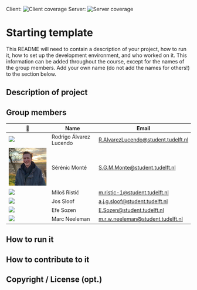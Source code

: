 Client: ![Client coverage](https://gitlab.ewi.tudelft.nl/cse1105/2019-2020/organisation/repository-template/badges/master/coverage.svg?job=client-test)
Server: ![Server coverage](https://gitlab.ewi.tudelft.nl/cse1105/2019-2020/organisation/repository-template/badges/master/coverage.svg?job=server-test)


# Starting template

This README will need to contain a description of your project, how to run it, how to set up the development environment, and who worked on it.
This information can be added throughout the course, except for the names of the group members.
Add your own name (do not add the names for others!) to the section below.

## Description of project

## Group members

| 📸 | Name | Email |
|---|---|---|
| ![](https://gitlab.ewi.tudelft.nl/uploads/-/system/user/avatar/2496/avatar.png?width=400) | Rodrigo Álvarez Lucendo | R.AlvarezLucendo@student.tudelft.nl |
| ![](./docs/profile_pictures/profile_serenic_low_res.JPG) | Sérénic Monté | S.G.M.Monte@student.tudelft.nl |
| ![](https://gitlab.ewi.tudelft.nl/uploads/-/system/user/avatar/3681/avatar.png?width=400) | Miloš Ristić | m.ristic-1@student.tudelft.nl |
| ![](https://gitlab.ewi.tudelft.nl/uploads/-/system/user/avatar/3678/avatar.png?width=400) | Jos Sloof | a.j.g.sloof@student.tudelft.nl |
| ![](https://gitlab.ewi.tudelft.nl/uploads/-/system/user/avatar/3679/avatar.png?width=400) | Efe Sozen | E.Sozen@student.tudelft.nl |
| ![](https://gitlab.ewi.tudelft.nl/uploads/-/system/user/avatar/3680/avatar.png?width=400) | Marc Neeleman | m.r.w.neeleman@student.tudelft.nl |



<!-- Instructions (remove once assignment has been completed -->
<!-- - Add (only!) your own name to the table above (use Markdown formatting) -->
<!-- - Mention your *student* email address -->
<!-- - Preferably add a recognisable photo, otherwise add your GitLab photo -->
<!-- - (please make sure the photos have the same size) --> 

## How to run it

## How to contribute to it

## Copyright / License (opt.)
